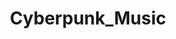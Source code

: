 ---
title: Cyberpunk_Music
crosslinks:
- futuresynth
- rplaylister
- cassetteculture
- RatchetAndClank
- outrun
- Ghost_in_the_Shell
- DnB
---